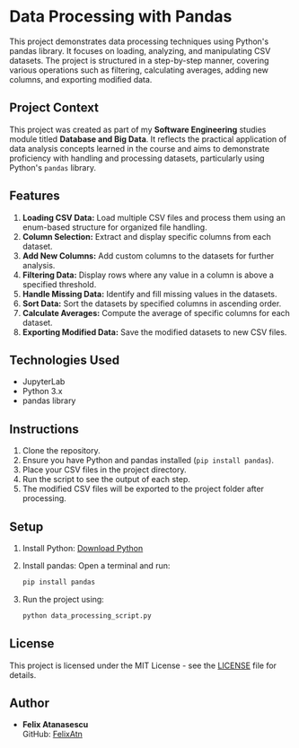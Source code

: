 
# Data Processing with Pandas

This project demonstrates data processing techniques using Python's pandas library. It focuses on loading, analyzing, and manipulating CSV datasets. The project is structured in a step-by-step manner, covering various operations such as filtering, calculating averages, adding new columns, and exporting modified data.

## Project Context

This project was created as part of my **Software Engineering** studies module titled **Database and Big Data**. It reflects the practical application of data analysis concepts learned in the course and aims to demonstrate proficiency with handling and processing datasets, particularly using Python's `pandas` library.

## Features

1. **Loading CSV Data:** Load multiple CSV files and process them using an enum-based structure for organized file handling.
2. **Column Selection:** Extract and display specific columns from each dataset.
3. **Add New Columns:** Add custom columns to the datasets for further analysis.
4. **Filtering Data:** Display rows where any value in a column is above a specified threshold.
5. **Handle Missing Data:** Identify and fill missing values in the datasets.
6. **Sort Data:** Sort the datasets by specified columns in ascending order.
7. **Calculate Averages:** Compute the average of specific columns for each dataset.
8. **Exporting Modified Data:** Save the modified datasets to new CSV files.

## Technologies Used

- JupyterLab
- Python 3.x
- pandas library

## Instructions

1. Clone the repository.
2. Ensure you have Python and pandas installed (`pip install pandas`).
3. Place your CSV files in the project directory.
4. Run the script to see the output of each step.
5. The modified CSV files will be exported to the project folder after processing.

## Setup

1. Install Python: [Download Python](https://www.python.org/downloads/)
2. Install pandas: Open a terminal and run:

    ```bash
    pip install pandas
    ```

3. Run the project using:

    ```bash
    python data_processing_script.py
    ```

## License

This project is licensed under the MIT License - see the [LICENSE](LICENSE) file for details.

## Author

- **Felix Atanasescu**  
  GitHub: [FelixAtn](https://github.com/FelixAtn)
